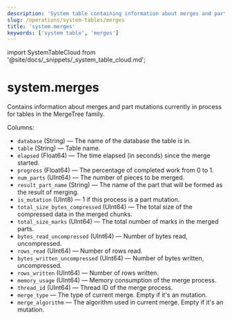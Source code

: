 ```yaml
---
description: 'System table containing information about merges and part mutations currently in process for tables in the MergeTree family.'
slug: /operations/system-tables/merges
title: 'system.merges'
keywords: ['system table', 'merges']
---
```


import SystemTableCloud from '@site/docs/_snippets/_system_table_cloud.md';

# system.merges

<SystemTableCloud/>

Contains information about merges and part mutations currently in process for tables in the MergeTree family.

Columns:

- `database` (String) — The name of the database the table is in.
- `table` (String) — Table name.
- `elapsed` (Float64) — The time elapsed (in seconds) since the merge started.
- `progress` (Float64) — The percentage of completed work from 0 to 1.
- `num_parts` (UInt64) — The number of pieces to be merged.
- `result_part_name` (String) — The name of the part that will be formed as the result of merging.
- `is_mutation` (UInt8) — 1 if this process is a part mutation.
- `total_size_bytes_compressed` (UInt64) — The total size of the compressed data in the merged chunks.
- `total_size_marks` (UInt64) — The total number of marks in the merged parts.
- `bytes_read_uncompressed` (UInt64) — Number of bytes read, uncompressed.
- `rows_read` (UInt64) — Number of rows read.
- `bytes_written_uncompressed` (UInt64) — Number of bytes written, uncompressed.
- `rows_written` (UInt64) — Number of rows written.
- `memory_usage` (UInt64) — Memory consumption of the merge process.
- `thread_id` (UInt64) — Thread ID of the merge process.
- `merge_type` — The type of current merge. Empty if it's an mutation.
- `merge_algorithm` — The algorithm used in current merge. Empty if it's an mutation.
